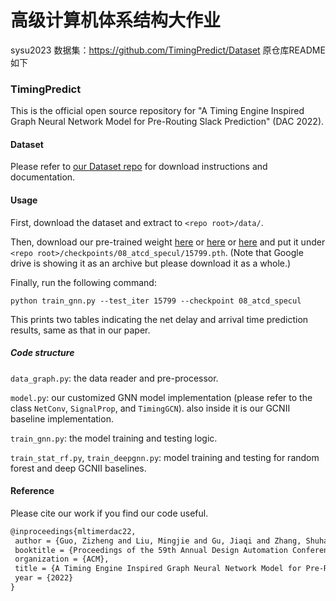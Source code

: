 
# 高级计算机体系结构大作业
sysu2023
数据集：https://github.com/TimingPredict/Dataset
原仓库README如下
### TimingPredict
This is the official open source repository for "A Timing Engine Inspired Graph Neural Network Model for Pre-Routing Slack Prediction" (DAC 2022).

#### Dataset
Please refer to [our Dataset repo](https://github.com/TimingPredict/Dataset) for download instructions and documentation.

#### Usage
First, download the dataset and extract to `<repo root>/data/`.

Then, download our pre-trained weight [here](https://disk.pku.edu.cn:443/link/2955DDB88C64B783A9A0B93BCCE21B87) or [here](https://cloud.guozz.cn/s/nRtq) or [here](https://drive.google.com/file/d/1lrr4qFlpkdjQRZjIEb5bGEHfC5FJWG61/view?usp=sharing) and put it under `<repo root>/checkpoints/08_atcd_specul/15799.pth`. (Note that Google drive is showing it as an archive but please download it as a whole.)

Finally, run the following command:

``` shell
python train_gnn.py --test_iter 15799 --checkpoint 08_atcd_specul
```

This prints two tables indicating the net delay and arrival time prediction results, same as that in our paper.

##### Code structure
`data_graph.py`: the data reader and pre-processor.

`model.py`: our customized GNN model implementation (please refer to the class `NetConv`, `SignalProp`, and `TimingGCN`). also inside it is our GCNII baseline implementation.

`train_gnn.py`: the model training and testing logic.

`train_stat_rf.py`, `train_deepgnn.py`: model training and testing for random forest and deep GCNII baselines.

#### Reference
Please cite our work if you find our code useful.

``` tex
@inproceedings{mltimerdac22,
 author = {Guo, Zizheng and Liu, Mingjie and Gu, Jiaqi and Zhang, Shuhan and Pan, David Z. and Lin, Yibo},
 booktitle = {Proceedings of the 59th Annual Design Automation Conference 2022},
 organization = {ACM},
 title = {A Timing Engine Inspired Graph Neural Network Model for Pre-Routing Slack Prediction},
 year = {2022}
}
```




